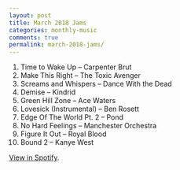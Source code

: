 ```yaml
---
layout: post
title: March 2018 Jams
categories: monthly-music
comments: true
permalink: march-2018-jams/
---
```


1. Time to Wake Up – Carpenter Brut
2. Make This Right – The Toxic Avenger
3. Screams and Whispers – Dance With the Dead
4. Demise – Kindrid
5. Green Hill Zone – Ace Waters
6. Lovesick (Instrumental) – Ben Rosett
7. Edge Of The World Pt. 2 – Pond
8. No Hard Feelings – Manchester Orchestra
9. Figure It Out – Royal Blood
10. Bound 2 – Kanye West

[View in Spotify][spotify].  

[spotify]: https://open.spotify.com/user/fred.hohman/playlist/4rlzxm9eWJTD12iRtylXH0?si=FW_7rtUaSiuVE3mEAySY_Q "View in Spotify."